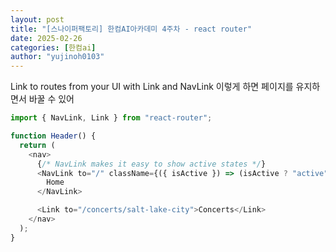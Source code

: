 ```yaml
---
layout: post
title: "[스나이퍼팩토리] 한컴AI아카데미 4주차 - react router"
date: 2025-02-26
categories: [한컴ai]
author: "yujinoh0103"
---
```


Link to routes from your UI with Link and NavLink
이렇게 하면 페이지를 유지하면서 바꿀 수 있어

```javascript
import { NavLink, Link } from "react-router";

function Header() {
  return (
    <nav>
      {/* NavLink makes it easy to show active states */}
      <NavLink to="/" className={({ isActive }) => (isActive ? "active" : "")}>
        Home
      </NavLink>

      <Link to="/concerts/salt-lake-city">Concerts</Link>
    </nav>
  );
}
```

